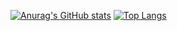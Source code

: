 [![Anurag's GitHub stats](https://github-readme-stats.vercel.app/api?username=guilherme-paternezi&count_private=true&show_icons=true&theme=tokyonight)](https://github.com/anuraghazra/github-readme-stats) [![Top Langs](https://github-readme-stats.vercel.app/api/top-langs/?username=guilherme-paternezi&count_team&layout=compact&theme=tokyonight&count_private=true)](https://github.com/anuraghazra/github-readme-stats)
